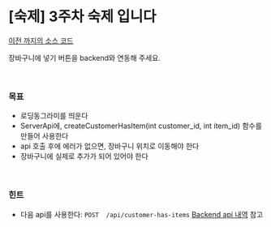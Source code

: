 # \[숙제\] 3주차 숙제 입니다
[이전 까지의 소스 코드](sources/make-profile-updatable-lib.zip)  

장바구니에 넣기 버튼을 backend와 연동해 주세요.  

&nbsp;  
### 목표
- 로딩동그라미를 띄운다
- ServerApi에, createCustomerHasItem(int customer_id, int item_id) 함수를 만들어 사용한다
- api 호출 후에 에러가 없으면, 장바구니 위치로 이동해야 한다
- 장바구니에 실제로 추가가 되어 있어야 한다

&nbsp;  
### 힌트
- 다음 api를 사용한다: `POST  /api/customer-has-items` [Backend api 내역](flutter/Fast-Campus/2019-05-11/with-backend/backend-spec) 참고
